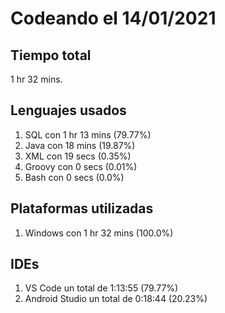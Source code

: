 # Codeando el 14/01/2021

## Tiempo total
1 hr 32 mins.

## Lenguajes usados
1. SQL con 1 hr 13 mins (79.77%)
1. Java con 18 mins (19.87%)
1. XML con 19 secs (0.35%)
1. Groovy con 0 secs (0.01%)
1. Bash con 0 secs (0.0%)

## Plataformas utilizadas
1. Windows con 1 hr 32 mins (100.0%)

## IDEs
1. VS Code un total de 1:13:55 (79.77%)
1. Android Studio un total de 0:18:44 (20.23%)
